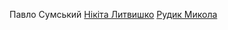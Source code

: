 Павло Сумський
[Нікіта Литвишко](https://github.com/NikitaLitvishko)
[Рудик Микола](https://github.com/Destaby)
